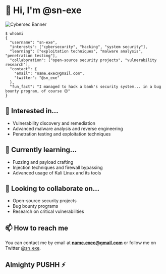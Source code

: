# 👋 Hi, I'm @sn-exe

![Cybersec Banner](https://i.imgur.com/oX5RP9b.gif)

```
$ whoami
{
  "username": "sn-exe",
  "interests": ["cybersecurity", "hacking", "system security"],
  "learning": ["exploitation techniques", "malware analysis", "penetration testing"],
  "collaboration": ["open-source security projects", "vulnerability research"],
  "contact": {
    "email": "name.exec@gmail.com",
    "twitter": "@sn_exe"
  },
  "fun_fact": "I managed to hack a bank's security system... in a bug bounty program, of course 😉"
}
```

## 👀 Interested in...
- Vulnerability discovery and remediation
- Advanced malware analysis and reverse engineering
- Penetration testing and exploitation techniques

## 🌱 Currently learning...
- Fuzzing and payload crafting
- Injection techniques and firewall bypassing
- Advanced usage of Kali Linux and its tools

## 💞️ Looking to collaborate on...
- Open-source security projects
- Bug bounty programs
- Research on critical vulnerabilities

## 📫 How to reach me
You can contact me by email at **name.exec@gmail.com** or follow me on Twitter [@sn_exe](https://twitter.com/sn_exe).

## Almighty PUSHH ⚡
